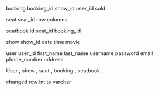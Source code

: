 booking
booking_id
show_id
user_id
sold

seat
seat_id
row
columns

seatbook
id
seat_id
booking_id

show
show_id
date 
time
movie

user
user_id
first_name
last_name
username
password
email
phone_number
address

User ,  show  ,   seat  ,  booking  ,  seatbook  

changed row int to varchar 